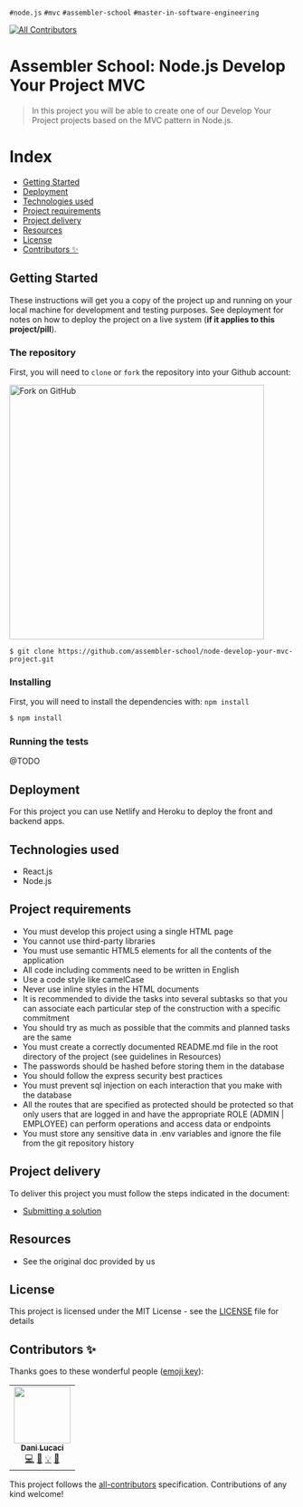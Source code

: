 `#node.js` `#mvc` `#assembler-school` `#master-in-software-engineering`

<!-- ALL-CONTRIBUTORS-BADGE:START - Do not remove or modify this section -->

[![All Contributors](https://img.shields.io/badge/all_contributors-1-orange.svg?style=flat-square)](#contributors-)

<!-- ALL-CONTRIBUTORS-BADGE:END -->

# Assembler School: Node.js Develop Your Project MVC <!-- omit in toc -->

> In this project you will be able to create one of our Develop Your Project
> projects based on the MVC pattern in Node.js.

# Index <!-- omit in toc -->

- [Getting Started](#getting-started)
- [Deployment](#deployment)
- [Technologies used](#technologies-used)
- [Project requirements](#project-requirements)
- [Project delivery](#project-delivery)
- [Resources](#resources)
- [License](#license)
- [Contributors ✨](#contributors-)

## Getting Started

These instructions will get you a copy of the project up and running on your
local machine for development and testing purposes. See deployment for notes on
how to deploy the project on a live system (**if it applies to this
project/pill**).

### The repository

First, you will need to `clone` or `fork` the repository into your Github
account:

<img src="https://docs.github.com/assets/images/help/repository/fork_button.jpg" alt="Fork on GitHub" width='450'>

```
$ git clone https://github.com/assembler-school/node-develop-your-mvc-project.git
```

### Installing

First, you will need to install the dependencies with: `npm install`

```sh
$ npm install
```

### Running the tests

@TODO

## Deployment

For this project you can use Netlify and Heroku to deploy the front and backend
apps.

## Technologies used

- React.js
- Node.js

## Project requirements

- You must develop this project using a single HTML page
- You cannot use third-party libraries
- You must use semantic HTML5 elements for all the contents of the application
- All code including comments need to be written in English
- Use a code style like camelCase
- Never use inline styles in the HTML documents
- It is recommended to divide the tasks into several subtasks so that you can
  associate each particular step of the construction with a specific commitment
- You should try as much as possible that the commits and planned tasks are the
  same
- You must create a correctly documented README.md file in the root directory of
  the project (see guidelines in Resources)
- The passwords should be hashed before storing them in the database
- You should follow the express security best practices
- You must prevent sql injection on each interaction that you make with the
  database
- All the routes that are specified as protected should be protected so that
  only users that are logged in and have the appropriate ROLE (ADMIN | EMPLOYEE)
  can perform operations and access data or endpoints
- You must store any sensitive data in .env variables and ignore the file from
  the git repository history

## Project delivery

To deliver this project you must follow the steps indicated in the document:

- [Submitting a solution](https://www.notion.so/Submitting-a-solution-524dab1a71dd4b96903f26385e24cdb6)

## Resources

- See the original doc provided by us

## License

This project is licensed under the MIT License - see the [LICENSE](LICENSE) file
for details

## Contributors ✨

Thanks goes to these wonderful people
([emoji key](https://allcontributors.org/docs/en/emoji-key)):

<!-- ALL-CONTRIBUTORS-LIST:START - Do not remove or modify this section -->
<!-- prettier-ignore-start -->
<!-- markdownlint-disable -->
<table>
  <tr>
    <td align="center"><a href="http://www.danilucaci.com"><img src="https://avatars.githubusercontent.com/u/19062818?v=4?s=100" width="100px;" alt=""/><br /><sub><b>Dani Lucaci</b></sub></a><br /><a href="https://github.com/assembler-school/vanilla-js-project-template/commits?author=danilucaci" title="Code">💻</a> <a href="https://github.com/assembler-school/vanilla-js-project-template/commits?author=danilucaci" title="Documentation">📖</a> <a href="#example-danilucaci" title="Examples">💡</a> <a href="#tool-danilucaci" title="Tools">🔧</a></td>
  </tr>
</table>

<!-- markdownlint-restore -->
<!-- prettier-ignore-end -->

<!-- ALL-CONTRIBUTORS-LIST:END -->

This project follows the
[all-contributors](https://github.com/all-contributors/all-contributors)
specification. Contributions of any kind welcome!
